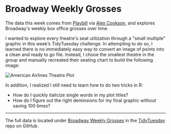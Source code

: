 # Broadway Weekly Grosses
The data this week comes from [Playbill](https://www.playbill.com/grosses) via [Alex Cookson](https://www.alexcookson.com/post/most-successful-broadway-show-of-all-time/), and explores Broadway's weekly box office grosses over time.

I wanted to explore every theatre's seat utilization through a "small multiple" graphic in this week’s TidyTuesday challenge. In attempting to do so, I learned there is no immediately easy way to convert an image of points into a clean and ready to go file. Instead, I chooe the smallest theatre in the group and manually recreated their seating chart to build the following image:

![American Airlines Theatre Plot](Image/20200509_American_Airlines_Theatre_Plot.png)

In addition, I realized I still need to learn how to do two tricks in R:
  - How do I quickly italicize single words in my plot titles?
  - How do I figure out the right deminsions for my final graphic without saving 100 times?
  

***
The full data is located under [Broadway Weekly Grosses](https://github.com/rfordatascience/tidytuesday/blob/master/data/2020/2020-04-28/readme.md) in the [TidyTuesday](https://github.com/rfordatascience/tidytuesday) repo on GitHub.
